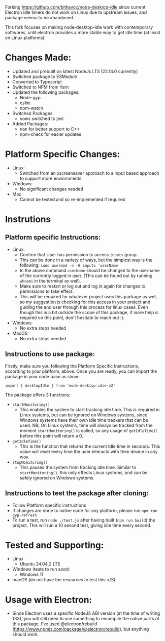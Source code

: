 Forking https://github.com/bithavoc/node-desktop-idle since current Electron idle timers do not work on Linux due to upstream issues, and package seems to be abandoned.

This fork focuses on making node-desktop-idle work with contemporary softwares, until electron provides a more stable way to get idle time (at least on Linux platforms)

# Changes Made:
- Updated and prebuilt on latest NodeJs LTS (22.14.0 currently)
- Switched package to ESModule
- Converted to Typescript
- Switched to NPM from Yarn
- Updated the following packages:
    - Node-gyp
    - eslint
    - npm-watch
- Switched Packages:
    - vows switched to jest
- Added Packages:
    - nan for better support to C++
    - npm-check for easier updates

# Platform Specific Changes:
- Linux:
    - Switched from an xscreensaver approach to a input based approach to support more enviornments.
- Windows:
    - No significant changes needed
- Mac:
    - Cannot be tested and so re-implemented if required

# Instrutions

## Platform specific Instructions:
- Linux:
    - Confirm that User has permission to access `inputs` group. 
    - This can be done in a variety of ways, but the simplest way is the following: 
        `sudo usermod -a -G inputs 'userName'`
    - In the above command `userName` should be changed to the username of the currently logged in user. (This can be found out by running `whoami` in the terminal as well).
    - Make sure to restart or log out and log in again for changes to permissions to take effect.
    - This will be required for whatever project uses this package as well, so my suggestion is checking for this access in your project and guiding the end user through this process for linux cases. Even though this is a bit outside the scope of this package, if more help is required on this point, don't hesitate to reach out :).
- Windows:
    - No extra steps needed
- MacOS:
    - No extra steps needed

## Instructions to use package:

Firstly, make sure you following the Platform Specific Instructions, according to your platform, above. Once you are ready, you can import the package in your code base as show:

`import { desktopIdle } from 'node-desktop-idle-v2'`

The package offers 3 functions:
- `startMonitoring()`
    - This enables the system to start tracking idle time. This is required in Linux systems, but can be ignored on Windows systems, since Windows systems have their own idle time trackers that can be used.
    NB; On Linux systems, time will always be tracked from the moment `startMonitoring()` is called, so any usage of `getIdleTime()` before this point will return a 0.
- `getIdleTime()`
    - This is the function that returns the current Idle time in seconds. This value will reset every time the user interacts with their device in any way.
- `stopMonitoring()`
    - This pauses the system from tracking idle time. Similar to `startMonitoring()`, this only effects Linux systems, and can be safely ignored on Windows systems.


## Instructions to test the package after cloning:
- Follow Platform specific instructions
- If changes are done to native code for any platform, please run `npm run gyp-refresh`
- To run a test, run `node ./test.js` after having built (`npm run build`) the project. This will run a 10 second test, giving idle time every second.

# Tested and Supporting:

- Linux 
    - Ubuntu 24.04.2 LTS
- Windows (tests to run soon)
    - Windows 11
- macOS (do not have the resources to test this </3)

# Usage with Electron:
- Since Electron uses a specific NodeJS ABI version (at the time of writing 133), you will still need to use something to recompile the native parts of this package. I've used @electron/rebuild (https://www.npmjs.com/package/@electron/rebuild), but anything should work.
